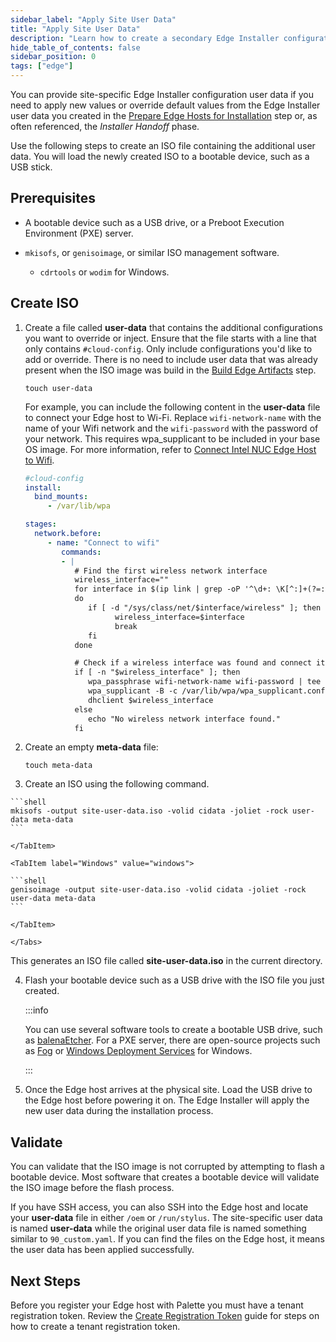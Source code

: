 ```yaml
---
sidebar_label: "Apply Site User Data"
title: "Apply Site User Data"
description: "Learn how to create a secondary Edge Installer configuration user data."
hide_table_of_contents: false
sidebar_position: 0
tags: ["edge"]
---
```


You can provide site-specific Edge Installer configuration user data if you need to apply new values or override default
values from the Edge Installer user data you created in the [Prepare Edge Hosts for Installation](../stage.md) step or,
as often referenced, the _Installer Handoff_ phase.

Use the following steps to create an ISO file containing the additional user data. You will load the newly created ISO
to a bootable device, such as a USB stick.

## Prerequisites

- A bootable device such as a USB drive, or a Preboot Execution Environment (PXE) server.

- `mkisofs`, or `genisoimage`, or similar ISO management software.

  - `cdrtools` or `wodim` for Windows.

## Create ISO

1.  Create a file called **user-data** that contains the additional configurations you want to override or inject.
    Ensure that the file starts with a line that only contains `#cloud-config`. Only include configurations you'd like
    to add or override. There is no need to include user data that was already present when the ISO image was build in
    the [Build Edge Artifacts](../../edgeforge-workflow/palette-canvos/palette-canvos.md) step.

    ```shell
    touch user-data
    ```

    For example, you can include the following content in the **user-data** file to connect your Edge host to Wi-Fi.
    Replace `wifi-network-name` with the name of your Wifi network and the `wifi-password` with the password of your
    network. This requires wpa_supplicant to be included in your base OS image. For more information, refer to
    [Connect Intel NUC Edge Host to Wifi](../../networking/connect-wifi.md).

    ```yaml
    #cloud-config
    install:
      bind_mounts:
         - /var/lib/wpa

    stages:
      network.before:
         - name: "Connect to wifi"
            commands:
            - |
               # Find the first wireless network interface
               wireless_interface=""
               for interface in $(ip link | grep -oP '^\d+: \K[^:]+(?=:)')
               do
                  if [ -d "/sys/class/net/$interface/wireless" ]; then
                        wireless_interface=$interface
                        break
                  fi
               done

               # Check if a wireless interface was found and connect it to WiFi
               if [ -n "$wireless_interface" ]; then
                  wpa_passphrase wifi-network-name wifi-password | tee /var/lib/wpa/wpa_supplicant.conf
                  wpa_supplicant -B -c /var/lib/wpa/wpa_supplicant.conf -i $wireless_interface
                  dhclient $wireless_interface
               else
                  echo "No wireless network interface found."
               fi
    ```

2.  Create an empty **meta-data** file:

    ```shell
    touch meta-data
    ```

3.  Create an ISO using the following command.

    <Tabs>

   <TabItem label="macOS/Linux" value="mac-linux">

    ```shell
    mkisofs -output site-user-data.iso -volid cidata -joliet -rock user-data meta-data
    ```

    </TabItem>

    <TabItem label="Windows" value="windows">

    ```shell
    genisoimage -output site-user-data.iso -volid cidata -joliet -rock user-data meta-data
    ```

    </TabItem>

    </Tabs>

This generates an ISO file called **site-user-data.iso** in the current directory.

4. Flash your bootable device such as a USB drive with the ISO file you just created.

   :::info

   You can use several software tools to create a bootable USB drive, such as
   [balenaEtcher](https://www.balena.io/etcher). For a PXE server, there are open-source projects such as
   [Fog](https://fogproject.org/download) or
   [Windows Deployment Services](https://learn.microsoft.com/en-us/windows/deployment/wds-boot-support) for Windows.

   :::

5. Once the Edge host arrives at the physical site. Load the USB drive to the Edge host before powering it on. The Edge
   Installer will apply the new user data during the installation process.

## Validate

You can validate that the ISO image is not corrupted by attempting to flash a bootable device. Most software that
creates a bootable device will validate the ISO image before the flash process.

If you have SSH access, you can also SSH into the Edge host and locate your **user-data** file in either `/oem` or
`/run/stylus`. The site-specific user data is named **user-data** while the original user data file is named something
similar to `90_custom.yaml`. If you can find the files on the Edge host, it means the user data has been applied
successfully.

## Next Steps

Before you register your Edge host with Palette you must have a tenant registration token. Review the
[Create Registration Token](create-registration-token.md) guide for steps on how to create a tenant registration token.
